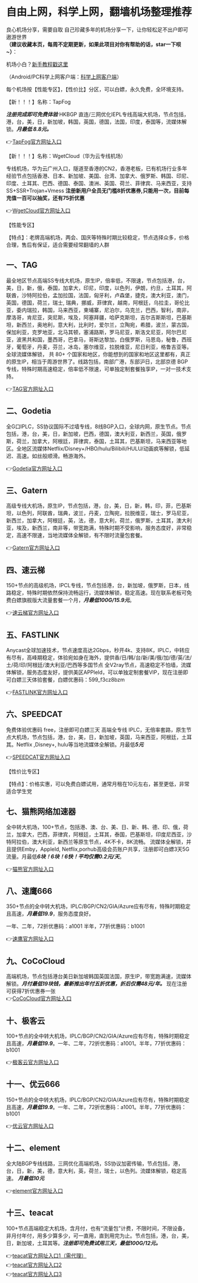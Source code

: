 # 自由上网，科学上网，翻墙机场整理推荐
良心机场分享，需要自取
自己珍藏多年的机场分享一下，让你轻松足不出户即可遨游世界   
**（建议收藏本页，每周不定期更新，如果此项目对你有帮助的话，star一下呗~）**：

机场小白？[新手教程戳这里](https://github.com/WallKiller-glitch/V2raySSSSRShare/tree/main/%E6%96%B0%E6%89%8B%E4%BD%BF%E7%94%A8%E6%95%99%E7%A8%8B)

（Android/PC科学上网客户端：[科学上网客户端](https://github.com/WallKiller-glitch/V2raySSSSRShare/blob/main/%E7%A7%91%E5%AD%A6%E4%B8%8A%E7%BD%91%E5%AE%A2%E6%88%B7%E7%AB%AF%EF%BC%8C%E9%9C%80%E8%A6%81%E8%87%AA%E5%8F%96.md)）

每个机场按【性能专区】，【性价比】分区，可以白嫖，永久免费，全环境支持。

【新！！！】名称：TapFog

***注册完成即可免费体验***
HKBGP 直连/三网优化IEPL专线高端大机场，节点包括，港，台，美，日，新加坡，韩国，英国，德国，法国，印度，泰国等，流媒体解锁。***月最低 8.8元。***

👉[TapFog官方网址入口](https://tapfog.com/#/register?code=TCEXhxI9)

【新！！！】名称：WgetCloud（华为云专线机场）

专线机场，华为云广州入口，隧道至香港的CN2，香港老板，已有机场行业多年经验节点包括香港、日本、新加坡、美国、台湾、加拿大、俄罗斯、韩国、印尼、印度、土耳其、巴西、德国、泰国、澳洲、英国、荷兰、菲律宾、马来西亚，支持SS+SSR+Trojan+Vmess
**注册新用户全员无门槛8折优惠券,只能用一次，目前每充值一百可以抽奖，还有75折优惠**

👉[WgetCloud官方网址入口](https://invite.wgetcloud.ltd/auth/register?code=yMA4)

【性能专区】

【特点】：老牌高端机场，两会、国庆等特殊时期比较稳定，节点选择众多，价格合理，售后有保证，适合需要经常翻墙的人群

## 一、TAG

最全地区节点高端SS专线大机场，原生IP，倍率低，不限速，节点包括港，台，美，日，新，俄，泰国，加拿大，印尼，印度，以色列，伊朗，约旦，土耳其，阿联酋，沙特阿拉伯，孟加拉国，法国，匈牙利，卢森堡，捷克，澳大利亚，澳门，英国，德国，荷兰，瑞士, 瑞典，挪威，菲律宾，越南，阿根廷，乌拉圭，哥伦比亚，委内瑞拉，韩国，马来西亚，柬埔寨，尼泊尔，乌克兰，巴西，智利，南非，摩洛哥，肯尼亚，突尼斯，埃及，阿塞拜疆，哈萨克斯坦，吉尔吉斯斯坦，巴基斯坦，新西兰，奥地利，意大利，比利时，爱尔兰，立陶宛，希腊，波兰，蒙古国，保加利亚，克罗地亚，北马其顿，塞浦路斯，罗马尼亚，斯洛文尼亚，阿尔巴尼亚，波黑共和国，墨西哥，巴拿马，哥斯达黎加，白俄罗斯，马恩岛，秘鲁，西班牙，葡萄牙，丹麦，芬兰，冰岛，塞尔维亚，拉脱维亚，尼日利亚，格鲁吉亚等。全球流媒体解锁， 共 80+ 个国家和地区，你能想到的国家和地区这里都有，真正的原生IP，相当于周游世界了。线路包括，南部广港，东部沪日，北部京德 BGP专线，特殊时期高速稳定，倍率低不限速，可单独定制套餐独享IP，一对一技术支持。

👉[TAG官方网址入口](https://tagss.pro#/register?invite=uymBgx8S)



## 二、Godetia

全G口IPLC，SS协议国际不过墙专线，8线BGP入口，全球内网，原生节点。节点包括，港，台，美，日，新加坡，巴西，德国，澳大利亚，新西兰，英国，俄罗斯，荷兰，加拿大，阿根廷，菲律宾，泰国，土耳其，巴基斯坦，马来西亚等地区。全地区流媒体Netflix/Disney+/HBO/hulu/Bilibili/HULU/动画疯等解锁，低延迟、高速。如丝般顺滑。畅游海外。

👉[Godetia官方网址入口](https://ssltd.xyz/#/register?code=jJmOmbyK)


## 三、Gatern

高级专线大机场，原生IP，节点包括，港，台，美，日，新，韩，印，菲，巴基斯坦，以色列，阿联酋，瑞典，波兰，丹麦，立陶宛，拉脱维亚，瑞士，罗马尼亚，新西兰，加拿大，阿根廷，英，法，德，意大利，荷兰，俄罗斯，土耳其，澳大利亚，埃及，新西兰，南非等，带宽跑满，特殊时期不受影响，服务态度好，非常稳定，高速不限速，当地流媒体全解锁，有不限时流量包套餐。

👉[Gatern官方网址入口](https://shuttle.gt-in.com/aff.php?aff=2437)

	
## 四、速云梯

150+节点的高级机场，IPCL专线，节点包括港，台，新加坡，俄罗斯，日本，线路稳定，特殊时期依然保持流畅运行，流媒体解锁，稳定高速。现在联系老板可免费白嫖旗舰版大流量套餐一个月，***月最低100G/15.9元***。

👉[速云梯官方网址入口](https://suyunti.com/auth/register?code=LzTA)


## 五、FASTLINK

Anycast全球加速技术，节点速度高达2Gbps，秒开4k、支持8K，IPLC，中转应有尽有，高峰期稳定，体验宛如身在海外，提供香/日/韩/台/新/美/俄/加/德/英/法/土/荷/印/阿根廷/澳大利亚/巴西等多国节点 全V2ray节点，高速稳定不怕墙，流媒体解锁，服务态度友好，提供美区APPleId，可以单独定制套餐VIP，现在注册即可白嫖三天体验套餐，白嫖优惠码：599_f3cz8bzm

👉[FASTLINK官方网址入口](https://fastlink-aff.com/auth/register?code=JW3m)

## 六、SPEEDCAT

免费体验优惠码 free，注册即可白嫖三天
高端全专线 IPLC，无倍率套路，原生节点大机场，节点包括，港，台，美，日，新加坡，英国，马来西亚，阿根廷，土耳其。Netflix ,Disney+, hulu等当地流媒体全解锁。月最低***5元***

👉[SPEEDCAT官方网址入口](https://speedcat-aff.com/auth/register?code=TZRd)


【性价比专区】

【特点】：价格实惠，可以免费白嫖试用，通常月租在10元左右，甚至更低，非常适合学生党

## 七、猫熊网络加速器

全中转大机场，100+节点，包括港、澳、台、美、日、新、韩、德、印、俄，荷兰，加拿大，巴西，菲律宾，阿根廷，土耳其，泰国，巴基斯坦，印度尼西亚，沙特阿拉伯，澳大利亚，新西兰等原生节点，4K不卡，8K流畅。 流媒体全解锁，并且提供Emby，AppleId, Netflix,porhub高级会员账户共享，注册即可白嫖3天5G流量。月最低***6块！6块！6快！平均仅需0.2元/天***。

👉[猫熊官方网址入口](https://mxwljsq.top/auth/register?code=z6ce)

## 八、速鹰666

350+节点的全中转大机场，IPLC/BGP/CN2/GIA/Azure应有尽有，特殊时期稳定且高速，***月最低19.9***，服务态度良好。

一年、二年，72折优惠码：a1001 半年，77折优惠码：b1001

👉[速鹰官方网址入口](https://suying00.com/auth/register?code=Rpe0)

## 九、CoCoCloud

高端机场，节点包括港台美日新加坡韩国英国法国，原生IP，带宽跑满速，流媒体解锁。***月付最低19块钱，最新推出年付五折优惠，折后仅需48元/年。***
现在注册可获得7折优惠券一张  
👉[CoCoCloud官方网址入口](https://coco188.shop/user/register?code=gY9J)


## 十、极客云

100+节点的全中转大机场，IPLC/BGP/CN2/GIA/Azure应有尽有，特殊时期稳定且高速，***月最低19.9***。一年、二年，72折优惠码：a1001。半年，77折优惠码：b1001

👉[极客云官方网址入口](https://jike251.xyz/auth/register?code=8kiY)

## 十一、优云666

150+节点的全中转大机场，IPLC/BGP/CN2/GIA/Azure应有尽有，特殊时期稳定且高速，***月最低19.9***。一年、二年，72折优惠码：a1001。半年，77折优惠码：b1001

👉[优云官方网址入口](https://youyun222.net/auth/register?code=3hQ2)

## 十二、element

全大陆BGP专线线路，三网优化高端机场，SS协议加密传输，节点包括，港，台，日，新，美，德，意大利，英，荷兰，瑞士，以色列。流媒体解锁，稳定高速。
***月最低10元***

👉[element官方网址入口](https://api.yuansu.uk/v1/guest/i/2pEZT8J0)


## 十三、teacat

100+节点高端稳定大机场，含月付，也有“流量包”计费，不限时间，不限设备，非月付年付，用多少算多少，可一直用，直到用完为止。节点包括，港，台，美，日，新加坡，土耳其等。***注册即可免费试用三天，最低100G/12元。***

👉[teacat官方网址入口1（需代理）](https://teacat.cloud/#/register?code=H3L7bmCz)  
👉[teacat官方网址入口2](https://teacat1.com/#/register?code=H3L7bmCz)  
👉[teacat官方网址入口3](https://teacat2.com/#/register?code=H3L7bmCz)


